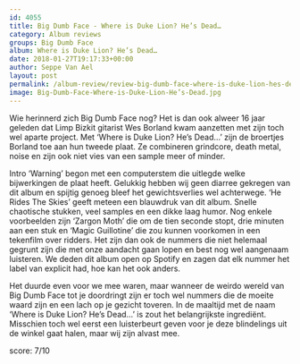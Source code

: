 ```yaml
---
id: 4055
title: Big Dumb Face - Where is Duke Lion? He’s Dead…
category: Album reviews
groups: Big Dumb Face
album: Where is Duke Lion? He’s Dead…
date: 2018-01-27T19:17:33+00:00
author: Seppe Van Ael
layout: post
permalink: /album-review/review-big-dumb-face-where-is-duke-lion-hes-dead/
image: Big-Dumb-Face-Where-is-Duke-Lion-He’s-Dead.jpg
---
```

Wie herinnerd zich Big Dumb Face nog? Het is dan ook alweer 16 jaar geleden dat Limp Bizkit gitarist Wes Borland kwam aanzetten met zijn toch wel aparte project. Met ‘Where is Duke Lion? He’s Dead…’ zijn de broertjes Borland toe aan hun tweede plaat. Ze combineren grindcore, death metal, noise en zijn ook niet vies van een sample meer of minder.

Intro ‘Warning’ begon met een computerstem die uitlegde welke bijwerkingen de plaat heeft. Gelukkig hebben wij geen diarree gekregen van dit album en spijtig genoeg bleef het gewichtsverlies wel achterwege. ‘He Rides The Skies’ geeft meteen een blauwdruk van dit album. Snelle chaotische stukken, veel samples en een dikke laag humor. Nog enkele voorbeelden zijn ‘Zargon Moth’ die om de tien seconde stopt, drie minuten aan een stuk en ‘Magic Guillotine’ die zou kunnen voorkomen in een tekenfilm over ridders. Het zijn dan ook de nummers die niet helemaal gegrunt zijn die met onze aandacht gaan lopen en best nog wel aangenaam luisteren. We deden dit album open op Spotify en zagen dat elk nummer het label van explicit had, hoe kan het ook anders.

Het duurde even voor we mee waren, maar wanneer de weirdo wereld van Big Dumb Face tot je doordringt zijn er toch wel nummers die de moeite waard zijn en een lach op je gezicht toveren. In de maaltijd met de naam ‘Where is Duke Lion? He’s Dead…’ is zout het belangrijkste ingrediënt. Misschien toch wel eerst een luisterbeurt geven voor je deze blindelings uit de winkel gaat halen, maar wij zijn alvast mee.

score: 7/10
